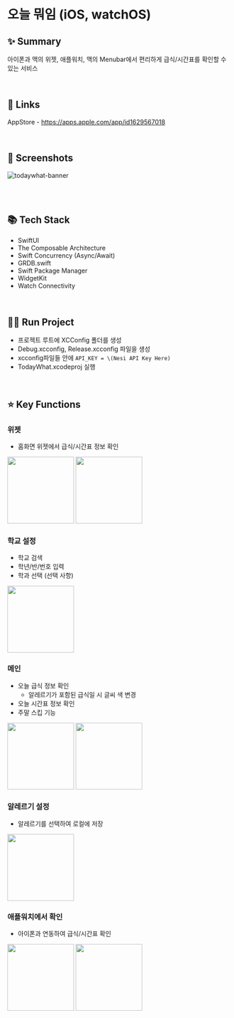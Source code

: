 # 오늘 뭐임 (iOS, watchOS)

## ✨ Summary
아이폰과 맥의 위젯, 애플워치, 맥의 Menubar에서 편리하게 급식/시간표를 확인할 수 있는 서비스

<br>

## 🔗 Links
AppStore - https://apps.apple.com/app/id1629567018

<br>

## 📸 Screenshots
![todaywhat-banner](https://github.com/user-attachments/assets/18ba98d4-949e-48a3-ba4c-946764d310c3)

<br>

<br>

## 📚 Tech Stack
- SwiftUI
- The Composable Architecture
- Swift Concurrency (Async/Await)
- GRDB.swift
- Swift Package Manager
- WidgetKit
- Watch Connectivity

<br>

## 🏃‍♀️ Run Project
- 프로젝트 루트에 XCConfig 폴더를 생성
- Debug.xcconfig, Release.xcconfig 파일을 생성
- xcconfig파일들 안에 `API_KEY = \(Nesi API Key Here)`
- TodayWhat.xcodeproj 실행

<br>

## ⭐️ Key Functions

### 위젯
- 홈화면 위젯에서 급식/시간표 정보 확인

<div>
  <img src="https://user-images.githubusercontent.com/74440939/213869859-d030a057-f588-41e9-95c4-ec009019a7a7.png" width="150">
  <img src="https://user-images.githubusercontent.com/74440939/213869902-fcaf9989-85cd-407a-ad44-5c9284cad4b2.png" width="150">
</div>


### 학교 설정
- 학교 검색
- 학년/반/번호 입력
- 학과 선택 (선택 사항)

<img src="https://user-images.githubusercontent.com/74440939/213870990-8a19fc76-255e-4400-b4a5-a4004aebbba8.png" width="150">


### 메인
- 오늘 급식 정보 확인
  - 알레르기가 포함된 급식일 시 글씨 색 변경
- 오늘 시간표 정보 확인
- 주말 스킵 기능

<div>
  <img src="https://user-images.githubusercontent.com/74440939/213870158-63102e91-66f6-48fb-b6e4-291be18168cb.png" width="150">
  <img src="https://user-images.githubusercontent.com/74440939/213870122-acf17e43-41bf-45de-8bf7-77882bad0426.png" width="150">
</div>


### 알레르기 설정
- 알레르기를 선택하여 로컬에 저장

<img src="https://user-images.githubusercontent.com/74440939/213870204-5f53a397-3ee5-4dea-93ff-56aef4541c7b.png" width="150">

### 애플워치에서 확인
- 아이폰과 연동하여 급식/시간표 확인

<div>
  <img src="https://user-images.githubusercontent.com/74440939/213870873-65efbf65-774b-4141-b996-2e6c0446a547.png" width="150">
  <img src="https://user-images.githubusercontent.com/74440939/213870876-056d91d3-2e57-4bb2-bc48-86e17585cc4f.png" width="150">
</div>
